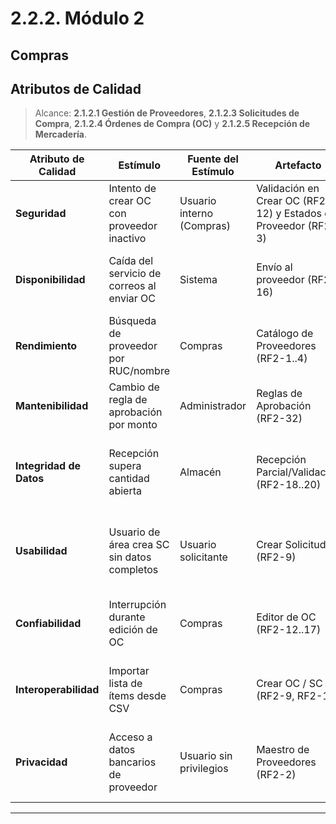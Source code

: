 # 2.2.2. Módulo 2
## Compras
## Atributos de Calidad

> Alcance: **2.1.2.1 Gestión de Proveedores**, **2.1.2.3 Solicitudes de Compra**, **2.1.2.4 Órdenes de Compra (OC)** y **2.1.2.5 Recepción de Mercadería**.

| Atributo de Calidad | Estímulo | Fuente del Estímulo | Artefacto | Entorno | Respuesta | Medida de Respuesta |
|---|---|---|---|---|---|---|
| **Seguridad** | Intento de crear OC con proveedor inactivo | Usuario interno (Compras) | Validación en Crear OC (RF2-12) y Estados de Proveedor (RF2-3) | En línea | Bloquear operación, registrar evento y notificar | 100% de bloqueos correctos; alerta en <1s |
| **Disponibilidad** | Caída del servicio de correos al enviar OC | Sistema | Envío al proveedor (RF2-16) | En línea | Reintentar asíncronamente y dejar OC en “Aprobada/En espera de envío” | Reintento cada 5 min; entrega en <1h o alerta |
| **Rendimiento** | Búsqueda de proveedor por RUC/nombre | Compras | Catálogo de Proveedores (RF2-1..4) | 50 usuarios concurrentes | Responder con índice y paginación | p95 < 300 ms; p99 < 800 ms |
| **Mantenibilidad** | Cambio de regla de aprobación por monto | Administrador | Reglas de Aprobación (RF2-32) | Operación continua | Parametrizar sin despliegue | Aplicación del cambio en <5 min; 0 downtime |
| **Integridad de Datos** | Recepción supera cantidad abierta | Almacén | Recepción Parcial/Validación (RF2-18..20) | En línea | Bloquear o ajustar según tolerancia; bitácora | 0 recepciones > tolerancia; 100% de eventos logueados |
| **Usabilidad** | Usuario de área crea SC sin datos completos | Usuario solicitante | Crear Solicitud (RF2-9) | En línea | Validaciones en formulario y ayudas contextuales | 0 campos críticos vacíos; tasa de corrección >95% |
| **Confiabilidad** | Interrupción durante edición de OC | Compras | Editor de OC (RF2-12..17) | Red inestable | Autosave y recuperación de borradores | Pérdida de trabajo < 30 s; recuperación en <5 s |
| **Interoperabilidad** | Importar lista de ítems desde CSV | Compras | Crear OC / SC (RF2-9, RF2-12) | Archivo externo válido | Validar formato, previsualizar y cargar | 100% de filas válidas importadas; errores con detalle |
| **Privacidad** | Acceso a datos bancarios de proveedor | Usuario sin privilegios | Maestro de Proveedores (RF2-2) | En línea | Ocultar/anonimizar campos sensibles | 0 accesos no autorizados; 100% de accesos auditados |

---
